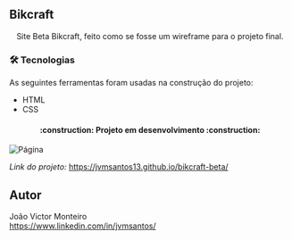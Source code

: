 ## Bikcraft
<p align="center">Site Beta Bikcraft, feito como se fosse um wireframe para o projeto final.</p>

### 🛠 Tecnologias

As seguintes ferramentas foram usadas na construção do projeto:

- HTML
- CSS

<h4 align="center"> 
:construction: Projeto em desenvolvimento :construction:
</h4>

![Página](-)

*Link do projeto:* https://jvmsantos13.github.io/bikcraft-beta/

## Autor
João Victor Monteiro <br />
https://www.linkedin.com/in/jvmsantos/
